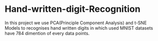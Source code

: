 # Hand-written-digit-Recognition
In this project we use PCA(Principle Component Analysis) and t-SNE Models to recognises hand written digits in which used MNIST datasets have 784 dimention of every data points.
